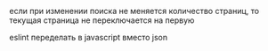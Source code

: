 если при изменении поиска не меняется количество страниц, то текущая страница не переключается на первую

eslint переделать в javascript вместо json
